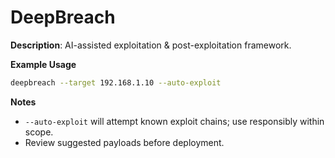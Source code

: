 # DeepBreach

**Description**: AI-assisted exploitation & post-exploitation framework.

**Example Usage**
```bash
deepbreach --target 192.168.1.10 --auto-exploit
```

**Notes**
- `--auto-exploit` will attempt known exploit chains; use responsibly within scope.
- Review suggested payloads before deployment.
